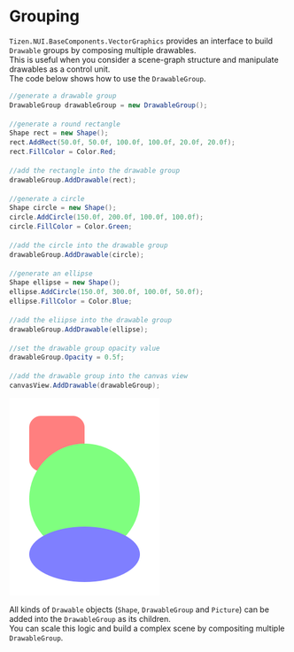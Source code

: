 # Grouping

`Tizen.NUI.BaseComponents.VectorGraphics` provides an interface to build `Drawable` groups by composing multiple drawables.<br>
This is useful when you consider a scene-graph structure and manipulate drawables as a control unit. <br>
The code below shows how to use the `DrawableGroup`.

```cs
//generate a drawable group
DrawableGroup drawableGroup = new DrawableGroup();

//generate a round rectangle
Shape rect = new Shape();
rect.AddRect(50.0f, 50.0f, 100.0f, 100.0f, 20.0f, 20.0f);
rect.FillColor = Color.Red;

//add the rectangle into the drawable group
drawableGroup.AddDrawable(rect);

//generate a circle
Shape circle = new Shape();
circle.AddCircle(150.0f, 200.0f, 100.0f, 100.0f);
circle.FillColor = Color.Green;

//add the circle into the drawable group
drawableGroup.AddDrawable(circle);

//generate an ellipse
Shape ellipse = new Shape();
ellipse.AddCircle(150.0f, 300.0f, 100.0f, 50.0f);
ellipse.FillColor = Color.Blue;

//add the eliipse into the drawable group
drawableGroup.AddDrawable(ellipse);

//set the drawable group opacity value
drawableGroup.Opacity = 0.5f;

//add the drawable group into the canvas view
canvasView.AddDrawable(drawableGroup);
```
![Grouping_drawablegroup](./media/vectorgraphics_drawablegroup.png)

All kinds of `Drawable` objects (`Shape`, `DrawableGroup` and `Picture`) can be added into the `DrawableGroup` as its children. <br>
You can scale this logic and build a complex scene by compositing multiple `DrawableGroup`.<br>


